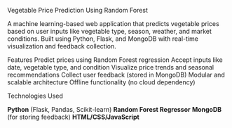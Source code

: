 Vegetable Price Prediction Using Random Forest

A machine learning-based web application that predicts vegetable prices based on user inputs like vegetable type, season, weather, and market conditions. Built using Python, Flask, and MongoDB with real-time visualization and feedback collection.

Features
  Predict prices using Random Forest regression
  Accept inputs like date, vegetable type, and condition
  Visualize price trends and seasonal recommendations
  Collect user feedback (stored in MongoDB)
  Modular and scalable architecture
  Offline functionality (no cloud dependency)

Technologies Used

 **Python** (Flask, Pandas, Scikit-learn)
 **Random Forest Regressor**
 **MongoDB** (for storing feedback)
 **HTML/CSS/JavaScript**

